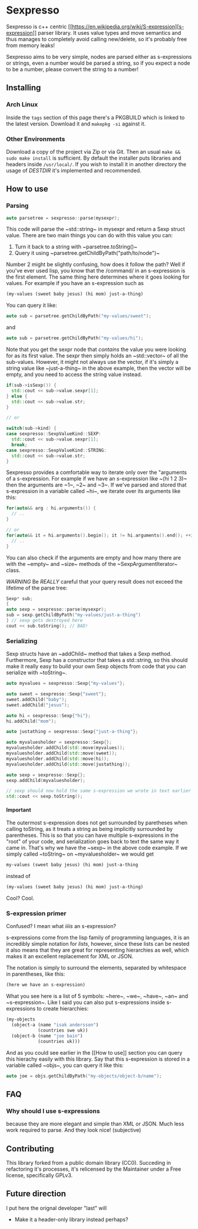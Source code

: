 # Sexpresso

Sexpresso is c++ centric [[https://en.wikipedia.org/wiki/S-expression][s-expression]] parser library. It uses value types and
move semantics and thus manages to completely avoid calling new/delete, so it's probably
free from memory leaks!

Sexpresso aims to be very simple, nodes are parsed either as s-expressions or strings, even
a number would be parsed a string, so if you expect a node to be a number, please convert the
string to a number!

## Installing

### Arch Linux

Inside the `tags` section of this page there's a PKGBUILD which is linked to the latest version. Download it and `makepkg -si` against it.

### Other Environments

Download a copy of the project via Zip or via Git. Then an usual `make && sudo make install` is sufficient. By default the installer puts libraries and headers inside `/usr/local/`. If you wish to install it in another directory the usage of $DESTDIR$ it's implemented and recommended.

## How to use

### Parsing

```c++
auto parsetree = sexpresso::parse(mysexpr);
```

This code will parse the ~std::string~ in mysexpr and return a Sexp struct value.
There are two main things you can do with this value you can:

1. Turn it back to a string with ~parsetree.toString()~
2. Query it using ~parsetree.getChildByPath("path/to/node")~

Number 2 might be slightly confusing, how does it follow the path? Well if you've ever used lisp,
you know that the /command/ in an s-expression is the first element. The same thing here determines
where it goes looking for values. For example if you have an s-expression such as

```lisp
(my-values (sweet baby jesus) (hi mom) just-a-thing)
```

You can query it like:

```c++
auto sub = parsetree.getChildByPath("my-values/sweet");
```

and

```c++
auto sub = parsetree.getChildByPath("my-values/hi");
```

Note that you get the sexpr node that *contains* the value you
were looking for as its first value. The sexpr then simply holds an ~std::vector~ of all the sub-values.
However, it might not always use the vector, if it's simply a string value like ~just-a-thing~ in the
above example, then the vector will be empty, and you need to access the string value instead.

```c++
if(sub->isSexp()) {
  std::cout << sub->value.sexpr[1];
} else {
  std::cout << sub->value.str;
}

// or

switch(sub->kind) {
case sexpresso::SexpValueKind::SEXP:
  std::cout << sub->value.sexpr[1];
  break;
case sexpresso::SexpValueKind::STRING:
  std::cout << sub->value.str;
}
```

Sexpresso provides a comfortable way to iterate only over the "arguments of a s-expression.
For example if we have an s-expression like ~(hi 1 2 3)~ then the arguments are ~1~, ~2~ and ~3~.
If we've parsed and stored that s-expression in a variable called ~hi~, we iterate over its arguments
like this:

```c++
for(auto&& arg : hi.arguments()) {
  // ..
}

// or 
for(auto&& it = hi.arguments().begin(); it != hi.arguments().end(); ++it) {
  // ..
}
```

You can also check if the arguments are empty and how many there are with the ~empty~ and ~size~ methods
of the ~SexpArgumentIterator~ class.

*WARNING* Be *REALLY* careful that your query result does not exceed the lifetime of
the parse tree:

```c++
Sexp* sub;
{
auto sexp = sexpresso::parse(mysexpr);
sub = sexp.getChildByPath("my-values/just-a-thing")
} // sexp gets destroyed here
cout << sub.toString(); // BAD!
```

### Serializing
Sexp structs have an ~addChild~ method that takes a Sexp method. Furthermore, Sexp has a constructor
that takes a std::string, so this should make it really easy to build your own Sexp objects from code that
you can serialize with ~toString~.

```c++
auto myvalues = sexpresso::Sexp{"my-values"};

auto sweet = sexpresso::Sexp{"sweet"};
sweet.addChild("baby");
sweet.addChild("jesus");

auto hi = sexpresso::Sexp{"hi"};
hi.addChild("mom");

auto justathing = sexpresso::Sexp{"just-a-thing"};

auto myvaluesholder = sexpresso::Sexp{};
myvaluesholder.addChild(std::move(myvalues));
myvaluesholder.addChild(std::move(sweet));
myvaluesholder.addChild(std::move(hi));
myvaluesholder.addChild(std::move(justathing));

auto sexp = sexpresso::Sexp{};
sexp.addChild(myvaluesholder);

// sexp should now hold the same s-expression we wrote in text earlier
std::cout << sexp.toString();
```

#### Important

The outermost s-expression does not get surrounded by paretheses when calling toString, as it treats a string
as being implicitly surrounded by parentheses. This is so that you can have multiple s-expressions in the "root"
of your code, and serialization goes back to text the same way it came in. That's why we have the ~sexp~
in the above code example. If we simply called ~toString~ on ~myvaluesholder~ we would get

```lisp
my-values (sweet baby jesus) (hi mom) just-a-thing
```

instead of

```lisp
(my-values (sweet baby jesus) (hi mom) just-a-thing)
```

Cool? Cool.

### S-expression primer

Confused? I mean what *iiiis* an s-expression?

s-expressions come from the lisp family of programming languages, it is an
incredibly simple notation for *lists*, however, since these lists can be nested
it also means that they are great for representing hierarchies as well, which makes
it an excellent replacement for XML or JSON.

The notation is simply to surround the elements, separated by whitespace in parentheses,
like this:

```lisp
(here we have an s-expression)
```

What you see here is a list of 5 symbols: ~here~, ~we~, ~have~, ~an~ and ~s-expression~.
Like I said you can also put s-expressions inside s-expressions to create hierarchies:

```lisp
(my-objects 
  (object-a (name "isak andersson") 
            (countries swe uk)) 
  (object-b (name "joe bain")
            (countries uk)))
```

And as you could see earlier in the [[How to use]] section you can query this hierachy easily with
this library. Say that this s-expression is stored in a variable called ~objs~, you can query it like this:

```c++
auto joe = objs.getChildByPath("my-objects/object-b/name");
````

## FAQ

### Why should I use s-expressions

because they are more elegant and simple than XML or JSON. Much less work required to parse. And they look nice! (subjective)

## Contributing

This library forked from a public domain library (CC0). Succeding in refactoring it's processes, it's relicensed by the Maintainer under a Free license, specifically GPLv3.

## Future direction

I put here the orignal developer "last" will

- Make it a header-only library instead perhaps?
